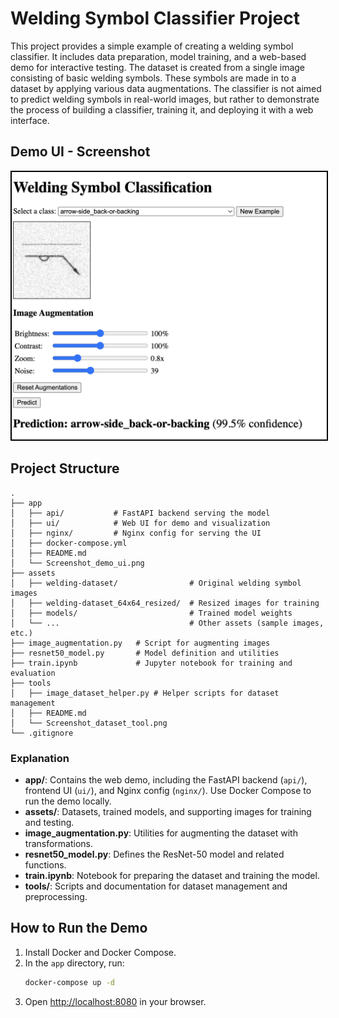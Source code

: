 # Welding Symbol Classifier Project

This project provides a simple example of creating a welding symbol classifier. It includes data preparation, model training, and a web-based demo for interactive testing. The dataset is created from a single image consisting of basic welding symbols. These symbols are made in to a dataset by applying various data augmentations. The classifier is not aimed to predict welding symbols in real-world images, but rather to demonstrate the process of building a classifier, training it, and deploying it with a web interface.

## Demo UI - Screenshot

<img src="./app/Screenshot_demo_ui.png" alt="Welding Symbol Classifier Demo UI" style="border: 2px solid black;" />

## Project Structure

```
.
├── app
│   ├── api/           # FastAPI backend serving the model
│   ├── ui/            # Web UI for demo and visualization
│   ├── nginx/         # Nginx config for serving the UI
│   ├── docker-compose.yml
│   ├── README.md
│   └── Screenshot_demo_ui.png
├── assets
│   ├── welding-dataset/                # Original welding symbol images
│   ├── welding-dataset_64x64_resized/  # Resized images for training
│   ├── models/                         # Trained model weights
│   └── ...                             # Other assets (sample images, etc.)
├── image_augmentation.py   # Script for augmenting images
├── resnet50_model.py       # Model definition and utilities
├── train.ipynb             # Jupyter notebook for training and evaluation
├── tools
│   ├── image_dataset_helper.py # Helper scripts for dataset management
│   ├── README.md
│   └── Screenshot_dataset_tool.png
└── .gitignore
```

### Explanation

- **app/**: Contains the web demo, including the FastAPI backend (`api/`), frontend UI (`ui/`), and Nginx config (`nginx/`). Use Docker Compose to run the demo locally.
- **assets/**: Datasets, trained models, and supporting images for training and testing.
- **image_augmentation.py**: Utilities for augmenting the dataset with transformations.
- **resnet50_model.py**: Defines the ResNet-50 model and related functions.
- **train.ipynb**: Notebook for preparing the dataset and training the model.
- **tools/**: Scripts and documentation for dataset management and preprocessing.

## How to Run the Demo

1. Install Docker and Docker Compose.
2. In the `app` directory, run:
   ```bash
   docker-compose up -d
   ```
3. Open [http://localhost:8080](http://localhost:8080) in your browser.
